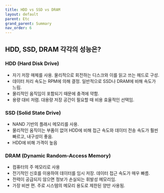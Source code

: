 ```yaml
---
title: HDD vs SSD vs DRAM
layout: default
parent: Etc
grand_parent: Summary
nav_order: 6
---
```


## HDD, SSD, DRAM 각각의 성능은?
### HDD (Hard Disk Drive)
- 자기 저장 매체를 사용. 물리적으로 회전하는 디스크와 이를 읽고 쓰는 헤드로 구성.
- 데이터 처리 속도는 RPM에 의해 결정. 일반적으로 SSD나 DRAM에 비해 속도가 느림.
- 물리적인 움직임이 포함되기 때문에 충격에 약함.
- 용량 대비 저렴. 대용량 저장 공간이 필요할 때 비용 효율적인 선택임.

### SSD (Solid State Drive)
- NAND 기반의 플래시 메모리를 사용.
- 물리적인 움직이는 부품이 없어 HDD에 비해 접근 속도와 데이터 전송 속도가 훨씬 빠르고, 내구성이 좋음.
- HDD에 비해 가격이 높음

### DRAM (Dynamic Random-Access Memory)
- 컴퓨터의 주 메모리로 사용
- 전기적인 신호를 이용하여 데이터를 임시 저장. 데이터 접근 속도가 매우 빠름.
- 전력이 공급되지 않으면 정보가 손실되는 휘발성 메모리임.
- 가장 비싼 편. 주로 시스템의 메모리 용도로 제한된 양만 사용됨.

